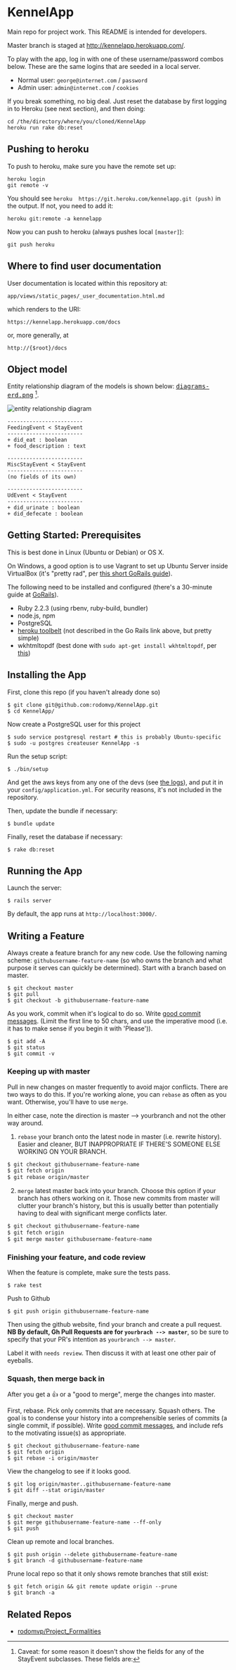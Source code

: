 # KennelApp 

Main repo for project work. This README is intended for developers.

Master branch is staged at <http://kennelapp.herokuapp.com/>. 

To play with the app, log in with one of these username/password
combos below. These are the same logins that are seeded in a local
server.

- Normal user: `george@internet.com` / `password`
- Admin user: `admin@internet.com` / `cookies`

If you break something, no big deal. Just reset the database by
first logging in to Heroku (see next section), and then doing:

    cd /the/directory/where/you/cloned/KennelApp
    heroku run rake db:reset

## Pushing to heroku

To push to heroku, make sure you have the remote set up:

```
heroku login
git remote -v
```

You should see `heroku  https://git.heroku.com/kennelapp.git (push)` in the output. If not, you need to add it:

```
heroku git:remote -a kennelapp
```

Now you can push to heroku (always pushes local `[master]`):

```
git push heroku
```

## Where to find user documentation

User documentation is located within this repository at:

    app/views/static_pages/_user_documentation.html.md

which renders to the URI:

    https://kennelapp.herokuapp.com/docs

or, more generally, at

    http://{$root}/docs

## Object model

Entity relationship diagram of the models is shown below:
<tt>[diagrams-erd.png]</tt> [^1]. 

![entity relationship diagram][diagrams-erd.png]

[^1]: Caveat: for some reason it doesn't show the
fields for any of the StayEvent subclasses. These fields are:

```
------------------------
FeedingEvent < StayEvent
------------------------
+ did_eat : boolean
+ food_description : text

------------------------
MiscStayEvent < StayEvent
------------------------
(no fields of its own)

------------------------
UdEvent < StayEvent
------------------------
+ did_urinate : boolean
+ did_defecate : boolean
```

[diagrams-erd.png]: doc/diagrams-erd.png
[application_controller.rb]: app/controllers/application_controller.rb

## Getting Started: Prerequisites

This is best done in Linux (Ubuntu or Debian) or OS X. 

On Windows, a good option is to use Vagrant to set up Ubuntu Server
inside VirtualBox (it's "pretty rad", per [this short GoRails
guide](https://gorails.com/guides/using-vagrant-for-rails-development)).

The following need to be installed and configured (there's a 30-minute guide 
at [GoRails](https://gorails.com/setup/)).

- Ruby 2.2.3 (using rbenv, ruby-build, bundler)
- node.js, npm
- PostgreSQL
- [heroku toolbelt](https://toolbelt.heroku.com/) (not described in the
  Go Rails link above, but pretty simple)
- wkhtmltopdf (best done with `sudo apt-get install wkhtmltopdf`, 
  per [this][])

[this]: https://github.com/pdfkit/pdfkit/wiki/Installing-WKHTMLTOPDF

## Installing the App

First, clone this repo (if you haven't already done so)

    $ git clone git@github.com:rodomvp/KennelApp.git
    $ cd KennelApp/

Now create a PostgreSQL user for this project

    $ sudo service postgresql restart # this is probably Ubuntu-specific
    $ sudo -u postgres createuser KennelApp -s

Run the setup script:

    $ ./bin/setup

And get the aws keys from any one of the devs (see [the logs]), and
put it in your `config/application.yml`. For security reasons, it's
not included in the repository.

[the logs]: https://github.com/rodomvp/KennelApp/commits

Then, update the bundle if necessary:

    $ bundle update

Finally, reset the database if necessary:

    $ rake db:reset 

## Running the App

Launch the server:

    $ rails server

By default, the app runs at `http://localhost:3000/`.

## Writing a Feature

Always create a feature branch for any new code. Use the following naming
scheme: `githubusername-feature-name` (so who owns the branch and what purpose
it serves can quickly be determined). Start with a branch based on master.

    $ git checkout master
    $ git pull
    $ git checkout -b githubusername-feature-name

As you work, commit when it's logical to do so. Write [good commit
messages](http://tbaggery.com/2008/04/19/a-note-about-git-commit-messages.html).
(Limit the first line to 50 chars, and use the imperative mood (i.e. it has to 
make sense if you begin it with 'Please')).

    $ git add -A
    $ git status
    $ git commit -v

### Keeping up with master

Pull in new changes on master frequently to avoid major conflicts. There are two
ways to do this. If you're working alone, you can `rebase` as often as you
want. Otherwise, you'll have to use `merge`.

In either case, note the direction is master --> yourbranch and not the other
way around.

1. `rebase` your branch onto the latest node in master (i.e. rewrite history).
Easier and cleaner, BUT INAPPROPRIATE IF THERE'S SOMEONE ELSE WORKING ON YOUR
BRANCH.

  ```bash
  $ git checkout githubusername-feature-name
  $ git fetch origin
  $ git rebase origin/master
  ```

2. `merge` latest master back into your branch. Choose this option if your
branch has others working on it. Those new commits from master will clutter
your branch's history, but this is usually better than potentially having to
deal with significant merge conflicts later.

  ```bash
  $ git checkout githubusername-feature-name
  $ git fetch origin
  $ git merge master githubusername-feature-name
  ```

### Finishing your feature, and code review

When the feature is complete, make sure the tests pass.

    $ rake test

Push to Github

    $ git push origin githubusername-feature-name

Then using the github website, find your branch and create a pull request. __NB
By default, Gh Pull Requests are for `yourbrach --> master`__, so be sure to
specify that your PR's intention as `yourbranch --> master`.

Label it with `needs review`. Then discuss it with at least one other pair of
eyeballs.

### Squash, then merge back in

After you get a :+1: or a "good to merge", merge the changes into
master.

First, rebase. Pick only commits that are necessary. Squash others. The
goal is to condense your history into a comprehensible series of
commits (a single commit, if possible). Write [good commit 
messages](http://tbaggery.com/2008/04/19/a-note-about-git-commit-messages.html),
and include refs to the motivating issue(s) as appropriate.

    $ git checkout githubusername-feature-name
    $ git fetch origin 
    $ git rebase -i origin/master

View the changelog to see if it looks good.

    $ git log origin/master..githubusername-feature-name
    $ git diff --stat origin/master

Finally, merge and push.

    $ git checkout master
    $ git merge githubusername-feature-name --ff-only
    $ git push

Clean up remote and local branches.

    $ git push origin --delete githubusername-feature-name
    $ git branch -d githubusername-feature-name

Prune local repo so that it only shows remote branches that still exist:

    $ git fetch origin && git remote update origin --prune
    $ git branch -a

## Related Repos

- [rodomvp/Project_Formalities](https://github.com/rodomvp/Project_Formalities)
